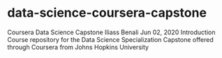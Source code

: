 # data-science-coursera-capstone
Coursera Data Science Capstone Iliass Benali Jun 02, 2020 Introduction Course repository for the Data Science Specialization Capstone offered through Coursera from Johns Hopkins University
